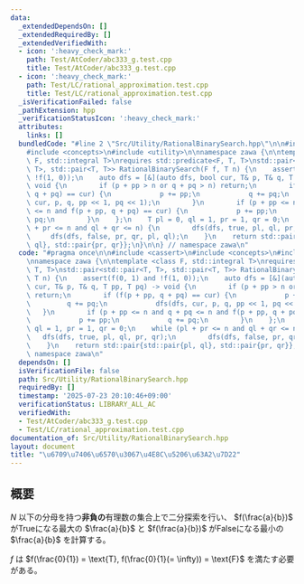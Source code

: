 ```yaml
---
data:
  _extendedDependsOn: []
  _extendedRequiredBy: []
  _extendedVerifiedWith:
  - icon: ':heavy_check_mark:'
    path: Test/AtCoder/abc333_g.test.cpp
    title: Test/AtCoder/abc333_g.test.cpp
  - icon: ':heavy_check_mark:'
    path: Test/LC/rational_approximation.test.cpp
    title: Test/LC/rational_approximation.test.cpp
  _isVerificationFailed: false
  _pathExtension: hpp
  _verificationStatusIcon: ':heavy_check_mark:'
  attributes:
    links: []
  bundledCode: "#line 2 \"Src/Utility/RationalBinarySearch.hpp\"\n\n#include <cassert>\n\
    #include <concepts>\n#include <utility>\n\nnamespace zawa {\n\ntemplate <class\
    \ F, std::integral T>\nrequires std::predicate<F, T, T>\nstd::pair<std::pair<T,\
    \ T>, std::pair<T, T>> RationalBinarySearch(F f, T n) {\n    assert(f(0, 1) and\
    \ !f(1, 0));\n    auto dfs = [&](auto dfs, bool cur, T& p, T& q, T pp, T pq) ->\
    \ void {\n        if (p + pp > n or q + pq > n) return;\n        if (f(p + pp,\
    \ q + pq) == cur) {\n            p += pp;\n            q += pq;\n            dfs(dfs,\
    \ cur, p, q, pp << 1, pq << 1);\n        }\n        if (p + pp <= n and q + pq\
    \ <= n and f(p + pp, q + pq) == cur) {\n            p += pp;\n            q +=\
    \ pq;\n        }\n    };\n    T pl = 0, ql = 1, pr = 1, qr = 0;\n    while (pl\
    \ + pr <= n and ql + qr <= n) {\n        dfs(dfs, true, pl, ql, pr, qr);\n   \
    \     dfs(dfs, false, pr, qr, pl, ql);\n    }\n    return std::pair{std::pair{pl,\
    \ ql}, std::pair{pr, qr}};\n}\n\n} // namespace zawa\n"
  code: "#pragma once\n\n#include <cassert>\n#include <concepts>\n#include <utility>\n\
    \nnamespace zawa {\n\ntemplate <class F, std::integral T>\nrequires std::predicate<F,\
    \ T, T>\nstd::pair<std::pair<T, T>, std::pair<T, T>> RationalBinarySearch(F f,\
    \ T n) {\n    assert(f(0, 1) and !f(1, 0));\n    auto dfs = [&](auto dfs, bool\
    \ cur, T& p, T& q, T pp, T pq) -> void {\n        if (p + pp > n or q + pq > n)\
    \ return;\n        if (f(p + pp, q + pq) == cur) {\n            p += pp;\n   \
    \         q += pq;\n            dfs(dfs, cur, p, q, pp << 1, pq << 1);\n     \
    \   }\n        if (p + pp <= n and q + pq <= n and f(p + pp, q + pq) == cur) {\n\
    \            p += pp;\n            q += pq;\n        }\n    };\n    T pl = 0,\
    \ ql = 1, pr = 1, qr = 0;\n    while (pl + pr <= n and ql + qr <= n) {\n     \
    \   dfs(dfs, true, pl, ql, pr, qr);\n        dfs(dfs, false, pr, qr, pl, ql);\n\
    \    }\n    return std::pair{std::pair{pl, ql}, std::pair{pr, qr}};\n}\n\n} //\
    \ namespace zawa\n"
  dependsOn: []
  isVerificationFile: false
  path: Src/Utility/RationalBinarySearch.hpp
  requiredBy: []
  timestamp: '2025-07-23 20:10:46+09:00'
  verificationStatus: LIBRARY_ALL_AC
  verifiedWith:
  - Test/AtCoder/abc333_g.test.cpp
  - Test/LC/rational_approximation.test.cpp
documentation_of: Src/Utility/RationalBinarySearch.hpp
layout: document
title: "\u6709\u7406\u6570\u3067\u4E8C\u5206\u63A2\u7D22"
---
```


## 概要

$N$ 以下の分母を持つ**非負の**有理数の集合上で二分探索を行い、 $f(\frac{a}{b})$ がTrueになる最大の $\frac{a}{b}$ と $f(\frac{a}{b})$ がFalseになる最小の $\frac{a}{b}$ を計算する。

$f$ は $f(\frac{0}{1}) = \text{T}, f(\frac{0}{1}(= \infty)) = \text{F}$ を満たす必要がある。
